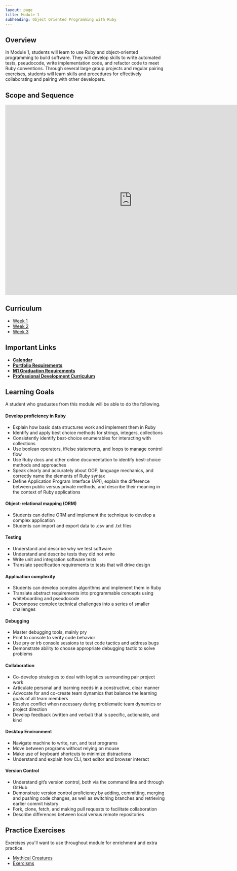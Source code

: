 ```yaml
---
layout: page
title: Module 1
subheading: Object Oriented Programming with Ruby
---
```


## Overview

In Module 1, students will learn to use Ruby and object-oriented programming to build software. They will develop skills to write automated tests, pseudocode, write implementation code, and refactor code to meet Ruby conventions. Through several large group projects and regular pairing exercises, students will learn skills and procedures for effectively collaborating and pairing with other developers.

## Scope and Sequence

<iframe src="https://calendar.google.com/calendar/embed?src=casimircreative.com_59k8msrrc2ddhcv787vubvp0s4@group.calendar.google.com&ctz=America/Denver" style="border: 0" width="800" height="600" frameborder="0" scrolling="no"></iframe>

## Curriculum

<ul class="outlines">
  <a href="week_1">
    <li class="outline">
    Week 1
    </li>
  </a>
  <a href="week_2">
    <li class="outline">
    Week 2
    </li>
  </a>
  <a href="week_3">
    <li class="outline">
    Week 3
    </li>
  </a>
  <!-- <a href="week_4">
  <li class="outline">
  Week 4
  </li>
  </a>
  <a href="week_5">
  <li class="outline">
  Week 5
  </li>
  </a>
  <a href="week_6">
  <li class="outline">
  Week 6
  </li>
  </a> -->
</ul>

## Important Links

*   [__Calendar__](http://bit.ly/2k6ksyH)
*   [__Portfolio Requirements__](https://github.com/turingschool/portfolios)
*   [__M1 Graduation Requirements__](http://backend.turing.io/module1/portfolios/backend_m1_graduation_expectations)
*   [__Professional Development Curriculum__](/professional_development)

## Learning Goals
A student who graduates from this module will be able to do the following.

#### Develop proficiency in Ruby
*   Explain how basic data structures work and implement them in Ruby
*   Identify and apply best choice methods for strings, integers, collections
*   Consistently identify best-choice enumerables for interacting with collections
*   Use boolean operators, if/else statements, and loops to manage control flow
*   Use Ruby docs and other online documentation to identify best-choice methods and approaches
*   Speak clearly and accurately about OOP, language mechanics, and correctly name the elements of Ruby syntax
*   Define Application Program Interface (API), explain the difference between public versus private methods, and describe their meaning in the context of Ruby applications

#### Object-relational mapping (ORM)
*   Students can define ORM and implement the technique to develop a complex application
*   Students can import and export data to .csv and .txt files

#### Testing
*   Understand and describe why we test software
*   Understand and describe tests they did not write
*   Write unit and integration software tests
*   Translate specification requirements to tests that will drive design

#### Application complexity
*   Students can develop complex algorithms and implement them in Ruby
*   Translate abstract requirements into programmable concepts using whiteboarding and pseudocode
*   Decompose complex technical challenges into a series of smaller challenges

#### Debugging
*   Master debugging tools, mainly pry
*   Print to console to verify code behavior
*   Use pry or irb console sessions to test code tactics and address bugs
*   Demonstrate ability to choose appropriate debugging tactic to solve problems

#### Collaboration
*   Co-develop strategies to deal with logistics surrounding pair project work
*   Articulate personal and learning needs in a constructive, clear manner
*   Advocate for and co-create team dynamics that balance the learning goals of all team members
*   Resolve conflict when necessary during problematic team dynamics or project direction
*   Develop feedback (written and verbal) that is specific, actionable, and kind

#### Desktop Environment
*   Navigate machine to write, run, and test programs
*   Move between programs without relying on mouse
*   Make use of keyboard shortcuts to minimize distractions
*   Understand and explain how CLI, text editor and browser interact

#### Version Control
*   Understand git’s version control, both via the command line and through GitHub
*   Demonstrate version control proficiency by adding, committing, merging and pushing code changes, as well as switching branches and retrieving earlier commit history
*   Fork, clone, fetch, and making pull requests to facilitate collaboration
*   Describe differences between local versus remote repositories

## Practice Exercises

Exercises you'll want to use throughout module for enrichment and extra practice.

*   [Mythical Creatures](https://github.com/turingschool/ruby-exercises/blob/master/mythical-creatures/)
*   [Exercisms](http://exercism.io/)
